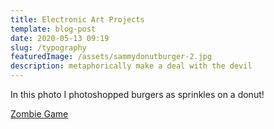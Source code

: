 ```yaml
---
title: Electronic Art Projects
template: blog-post
date: 2020-05-13 09:19
slug: /typography
featuredImage: /assets/sammydonutburger-2.jpg
description: metaphorically make a deal with the devil
---
```


In this photo I photoshopped burgers as sprinkles on a donut!

[Zombie Game](http://fmhs-projects.net/Zombies/zombiegame.html)
